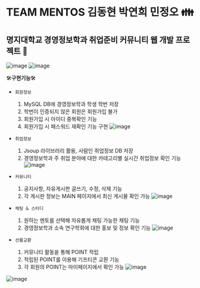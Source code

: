 # TEAM MENTOS 김동현 박연희 민정오 👪
## 명지대학교 경영정보학과 취업준비 커뮤니티 웹 개발 프로젝트 👊

![image](https://user-images.githubusercontent.com/72305202/119092874-edcdd280-ba49-11eb-9d24-7f1b22da5d86.png)
![image](https://user-images.githubusercontent.com/72305202/119092922-ffaf7580-ba49-11eb-825a-97c940706040.png)


🛠️**구현기능**🛠️
- `회원정보` 

  1. MySQL DB에 경영정보학과 학생 학번 저장
  2. 학번이 인증되지 않은 회원은 회원가입 불가
  3. 회원가입 시 아이디 중복확인 기능
  4. 회원가입 시 패스워드 재확인 기능 구현
 ![image](https://user-images.githubusercontent.com/72305202/119092979-135adc00-ba4a-11eb-8e59-9aeb6b6d6298.png)

- `취업정보`

  1. Jsoup 라이브러리 활용, 사람인 취업정보 DB 저장
  2. 경영정보학과 주 취업 분야에 대한 카테고리별 실시간 취업정보 확인 기능
![image](https://user-images.githubusercontent.com/72305202/119093378-9c721300-ba4a-11eb-9e0e-73bde6dcd17b.png)

- `커뮤니티`

  1. 공지사항, 자유게시판 글쓰기, 수정, 삭제 기능
  2. 각 게시판 정보는 MAIN 페이지에서 최신 게시물 확인 가능
![image](https://user-images.githubusercontent.com/72305202/119093429-a98f0200-ba4a-11eb-9316-20450ac212ec.png)

- `채팅 & 스터디`

  1. 원하는 멘토를 선택해 자유롭게 채팅 가능한 채팅 기능
  2. 경영정보학과 소속 연구학회에 대한 홍보 및 정보 확인 기능
![image](https://user-images.githubusercontent.com/72305202/119093461-b3186a00-ba4a-11eb-807e-23cafcc0655b.png)

- `선물교환`

  1. 커뮤니티 활동을 통해 POINT 적립
  2. 적립된 POINT를 이용해 기프티콘 교환 기능
  3. 각 회원의 POINT는 마이페이지에서 확인 가능
![image](https://user-images.githubusercontent.com/72305202/119093498-bf9cc280-ba4a-11eb-883c-46af4fe4ac77.png)

![image](https://user-images.githubusercontent.com/72305202/119093559-d17e6580-ba4a-11eb-92a1-ca2e63282fe1.png)

